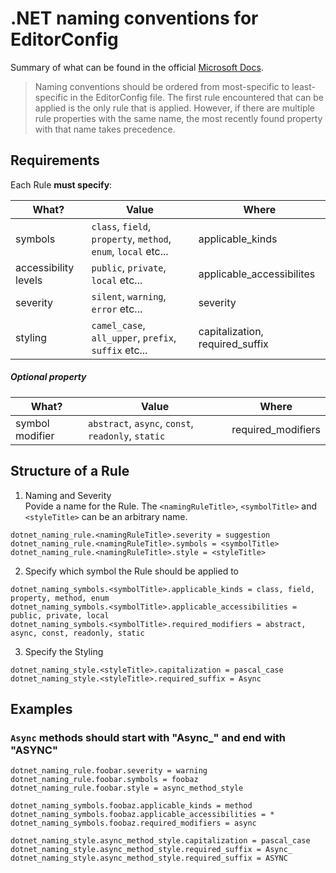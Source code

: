# .NET naming conventions for EditorConfig

Summary of what can be found in the official [Microsoft Docs](https://docs.microsoft.com/en-us/visualstudio/ide/editorconfig-naming-conventions?view=vs-2019).

> Naming conventions should be ordered from most-specific to least-specific in the EditorConfig file. The first rule encountered that can be applied is the only rule that is applied. However, if there are multiple rule properties with the same name, the most recently found property with that name takes precedence.

## Requirements

Each Rule **must specify**:

| What?                | Value                                                          | Where                           |
| -------------------- | -------------------------------------------------------------- | ------------------------------- |
| symbols              | `class`, `field`, `property`, `method`, `enum`, `local` etc... | applicable_kinds                |
| accessibility levels | `public`, `private`, `local` etc...                            | applicable_accessibilites       |
| severity             | `silent`, `warning`, `error` etc...                            | severity                        |
| styling              | `camel_case`, `all_upper`, `prefix`, `suffix` etc...           | capitalization, required_suffix |

##### Optional property

| What?           | Value                                              | Where              |
| --------------- | -------------------------------------------------- | ------------------ |
| symbol modifier | `abstract`, `async`, `const`, `readonly`, `static` | required_modifiers |

## Structure of a Rule

1. Naming and Severity  
   Povide a name for the Rule. The `<namingRuleTitle>`, `<symbolTitle>` and `<styleTitle>` can be an arbitrary name.

```
dotnet_naming_rule.<namingRuleTitle>.severity = suggestion
dotnet_naming_rule.<namingRuleTitle>.symbols = <symbolTitle>
dotnet_naming_rule.<namingRuleTitle>.style = <styleTitle>
```

2. Specify which symbol the Rule should be applied to

```
dotnet_naming_symbols.<symbolTitle>.applicable_kinds = class, field, property, method, enum
dotnet_naming_symbols.<symbolTitle>.applicable_accessibilities = public, private, local
dotnet_naming_symbols.<symbolTitle>.required_modifiers = abstract, async, const, readonly, static
```

3. Specify the Styling

```
dotnet_naming_style.<styleTitle>.capitalization = pascal_case
dotnet_naming_style.<styleTitle>.required_suffix = Async
```

## Examples

### `Async` methods should start with "Async\_" and end with "ASYNC"

```
dotnet_naming_rule.foobar.severity = warning
dotnet_naming_rule.foobar.symbols = foobaz
dotnet_naming_rule.foobar.style = async_method_style

dotnet_naming_symbols.foobaz.applicable_kinds = method
dotnet_naming_symbols.foobaz.applicable_accessibilities = *
dotnet_naming_symbols.foobaz.required_modifiers = async

dotnet_naming_style.async_method_style.capitalization = pascal_case
dotnet_naming_style.async_method_style.required_suffix = Async_
dotnet_naming_style.async_method_style.required_suffix = ASYNC
```
